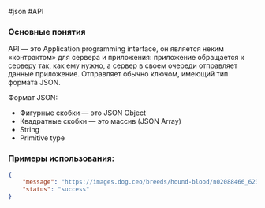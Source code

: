 #json #API 
### Основные понятия

API — это Application programming interface, он является неким «контрактом» для сервера и приложения: приложение обращается к серверу так, как ему нужно, а сервер в своем очереди отправляет данные приложение. Отправляет обычно ключом, имеющий тип формата JSON.

Формат JSON:
- Фигурные скобки — это JSON Object
- Квадратные скобки — это массив (JSON Array)
- String
- Primitive type
### Примеры использования:

```json
{
	"message": "https://images.dog.ceo/breeds/hound-blood/n02088466_6231.jpg",
	"status": "success"
}
```


